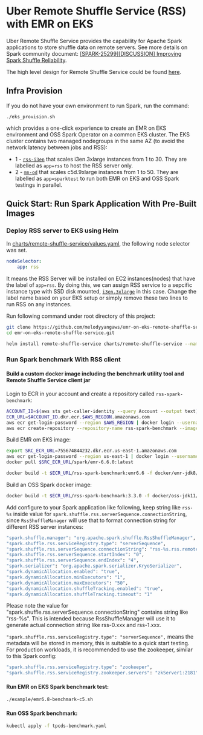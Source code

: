 # Uber Remote Shuffle Service (RSS) with EMR on EKS

Uber Remote Shuffle Service provides the capability for Apache Spark applications to store shuffle data 
on remote servers. See more details on Spark community document: 
[[SPARK-25299][DISCUSSION] Improving Spark Shuffle Reliability](https://docs.google.com/document/d/1uCkzGGVG17oGC6BJ75TpzLAZNorvrAU3FRd2X-rVHSM/edit?ts=5e3c57b8).

The high level design for Remote Shuffle Service could be found [here](https://github.com/uber/RemoteShuffleService/blob/master/docs/server-high-level-design.md).

## Infra Provision
If you do not have your own environment to run Spark, run the command:
```
./eks_provision.sh
```
which provides a one-click experience to create an EMR on EKS environment and OSS Spark Operator on a common EKS cluster. The EKS cluster contains two managed nodegroups in the same AZ (to avoid the network latency between jobs and RSS):
- 1 - [`rss-i3en`](https://github.com/melodyyangaws/emr-on-eks-remote-shuffle-service/blob/e81ed02da9a470889dd806a7be6ed9f160510563/eks_provision.sh#L92) that scales i3en.3xlarge instances from 1 to 30. They are labelled as `app=rss` to host the RSS server only.
- 2 - [`mn-od`](https://github.com/melodyyangaws/emr-on-eks-remote-shuffle-service/blob/e81ed02da9a470889dd806a7be6ed9f160510563/eks_provision.sh#L111) that scales c5d.9xlarge instances from 1 to 50. They are labelled as `app=sparktest` to run both EMR on EKS and OSS Spark testings in parallel.

## Quick Start: Run Spark Application With Pre-Built Images

### Deploy RSS server to EKS using Helm

In [charts/remote-shuffle-service/values.yaml](./charts/remote-shuffle-service/values.yaml), the following node selector was set. 
```yaml
nodeSelector:
    app: rss
```    
It means the RSS Server will be installed on EC2 instances(nodes) that have the label of `app=rss`. By doing this, we can assign RSS service to a sepcific instance type with SSD disk mounted, [`i3en.3xlarge`](https://github.com/melodyyangaws/emr-on-eks-remote-shuffle-service/blob/10c17b35cc37d4984d6c562c19666aa31e32b3b4/eks_provision.sh#L98) in this case. Change the label name based on your EKS setup or simply remove these two lines to run RSS on any instances.


Run following command under root directory of this project:

```sh
git clone https://github.com/melodyyangaws/emr-on-eks-remote-shuffle-service.git
cd emr-on-eks-remote-shuffle-service.git

helm install remote-shuffle-service charts/remote-shuffle-service --namespace remote-shuffle-service --create-namespace
```

### Run Spark benchmark With RSS client

#### Build a custom docker image including the benchmark utility tool and Remote Shuffle Service client jar

Login to ECR in your account and create a repository called `rss-spark-benchmark`:
```sh
ACCOUNT_ID=$(aws sts get-caller-identity --query Account --output text)
ECR_URL=$ACCOUNT_ID.dkr.ecr.$AWS_REGION.amazonaws.com
aws ecr get-login-password --region $AWS_REGION | docker login --username AWS --password-stdin $ECR_URL
aws ecr create-repository --repository-name rss-spark-benchmark --image-scanning-configuration scanOnPush=true
```

Build EMR om EKS image:
```sh
export SRC_ECR_URL=755674844232.dkr.ecr.us-east-1.amazonaws.com
aws ecr get-login-password --region us-east-1 | docker login --username AWS --password-stdin $SRC_ECR_URL
docker pull $SRC_ECR_URL/spark/emr-6.6.0:latest

docker build -t $ECR_URL/rss-spark-benchmark:emr6.6 -f docker/emr-jdk8/Dockerfile --build-arg SPARK_BASE_IMAGE=$SRC_ECR_URL/spark/emr-6.6.0:latest .
```

Build an OSS Spark docker image:
```sh
docker build -t $ECR_URL/rss-spark-benchmark:3.3.0 -f docker/oss-jdk11/Dockerfile --build-arg SPARK_BASE_IMAGE=public.ecr.aws/a0x7p3j1/spark:3.3.0 .
```

Add configure to your Spark application like following, keep string like `rss-%s` inside value for `spark.shuffle.rss.serverSequence.connectionString`, since `RssShuffleManager` will use that to format connection string for different RSS server instances:

```sh
"spark.shuffle.manager": "org.apache.spark.shuffle.RssShuffleManager",
"spark.shuffle.rss.serviceRegistry.type": "serverSequence",
"spark.shuffle.rss.serverSequence.connectionString": "rss-%s.rss.remote-shuffle-service.svc.cluster.local:9338",
"spark.shuffle.rss.serverSequence.startIndex": "0",
"spark.shuffle.rss.serverSequence.endIndex": "4",
"spark.serializer": "org.apache.spark.serializer.KryoSerializer",
"spark.dynamicAllocation.enabled": "true",
"spark.dynamicAllocation.minExecutors": "1",
"spark.dynamicAllocation.maxExecutors": "50",
"spark.dynamicAllocation.shuffleTracking.enabled": "true",
"spark.dynamicAllocation.shuffleTracking.timeout": "1"
```

Please note the value for "spark.shuffle.rss.serverSequence.connectionString" contains string like "rss-%s". This is intended because 
RssShuffleManager will use it to generate actual connection string like rss-0.xxx and rss-1.xxx.

`"spark.shuffle.rss.serviceRegistry.type": "serverSequence",` means the metadata will be stored in memory, this is suitable to a quick start testing. For production workloads, it is recommended to use the zookeeper, similar to this Spark config:
```sh
"spark.shuffle.rss.serviceRegistry.type": "zookeeper",
"spark.shuffle.rss.serviceRegistry.zookeeper.servers": "zkServer1:2181"
```

#### Run EMR on EKS Spark benchmark test:
```bash
./example/emr6.8-benchmark-c5.sh
````

#### Run OSS Spark benchmark:
```bash
kubectl apply -f tpcds-benchmark.yaml
```
